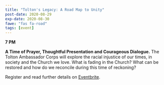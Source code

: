 ```yaml
---
title: "Tolton's Legacy: A Road Map to Unity"
post-date: 2020-08-29
exp-date: 2020-08-30
fawe: "fas fa-road"
tags: [event]
---
```

**7 PM**

<b>A Time of Prayer, Thoughtful Presentation and Courageous Dialogue.</b> The Tolton Ambassador Corps will explore the racial injustice of our times, in society and the Church we love. What is fading in the Church? What can be restored and how do we reconcile during this time of reckoning?

Register and read further details on <a href="https://www.eventbrite.com/e/toltons-legacy-a-road-map-to-unity-tickets-113914238554" target="_blank">Eventbrite</a>.